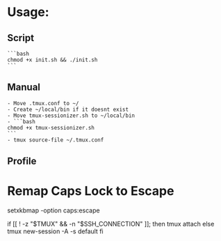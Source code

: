 # Usage:
## Script
    ```bash
    chmod +x init.sh && ./init.sh
    ```
## Manual
    - Move .tmux.conf to ~/
    - Create ~/local/bin if it doesnt exist
    - Move tmux-sessionizer.sh to ~/local/bin
    - ```bash
    chmod +x tmux-sessionizer.sh
    ```
    - tmux source-file ~/.tmux.conf

## Profile
# Remap Caps Lock to Escape
setxkbmap -option caps:escape

if [[ ! -z "$TMUX" && -n "$SSH_CONNECTION" ]]; then
    tmux attach
else
    tmux new-session -A -s default
fi
